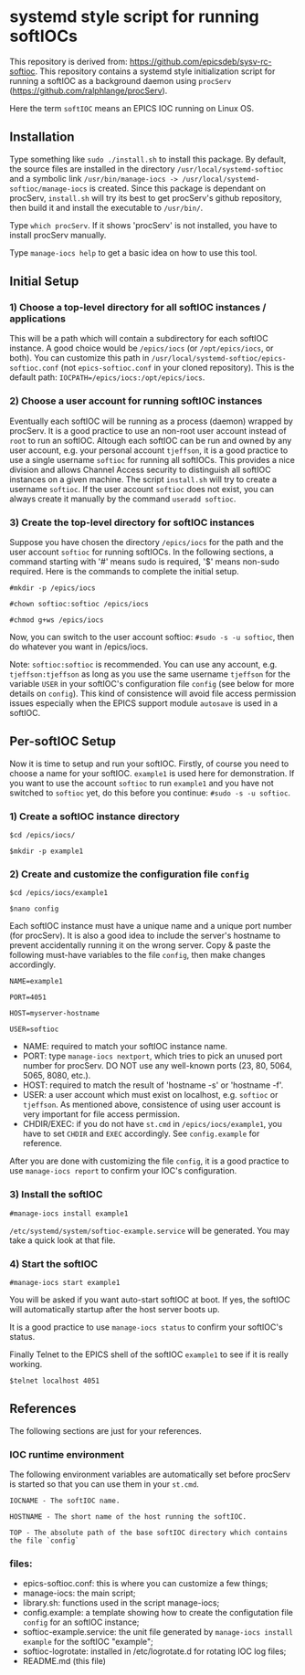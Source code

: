 # systemd style script for running softIOCs

This repository is derived from: https://github.com/epicsdeb/sysv-rc-softioc.
This repository contains a systemd style initialization script for running a softIOC as a background 
daemon using `procServ` (https://github.com/ralphlange/procServ).

Here the term `softIOC` means an EPICS IOC running on Linux OS.

## Installation 

Type something like `sudo ./install.sh` to install this package. By default, the source files are 
installed in the directory `/usr/local/systemd-softioc` and a symbolic link 
`/usr/bin/manage-iocs -> /usr/local/systemd-softioc/manage-iocs` is created. Since this package is 
dependant on procServ, `install.sh` will try its best to get procServ's github repository, then 
build it and install the executable to `/usr/bin/`. 

Type `which procServ`. If it shows 'procServ' is not installed, you have to install procServ manually.

Type `manage-iocs help` to get a basic idea on how to use this tool.

## Initial Setup

### 1) Choose a top-level directory for all softIOC instances / applications
This will be a path which will contain a subdirectory for each softIOC instance. A good choice would 
be `/epics/iocs` (or `/opt/epics/iocs`, or both). You can customize this path in 
`/usr/local/systemd-softioc/epics-softioc.conf` (not `epics-softioc.conf` in your cloned repository). 
This is the default path: `IOCPATH=/epics/iocs:/opt/epics/iocs`.

### 2) Choose a user account for running softIOC instances
Eventually each softIOC will be running as a process (daemon) wrapped by procServ. It is a good 
practice to use an non-root user account instead of `root` to run an softIOC. Altough each softIOC 
can be run and owned by any user account, e.g. your personal account `tjeffson`, it is a good practice
to use a single username `softioc` for running all softIOCs. This provides a nice division and allows 
Channel Access security to distinguish all softIOC instances on a given machine. The script 
`install.sh` will try to create a username `softioc`. If the user account `softioc` does not exist, 
you can always create it manually by the command `useradd softioc`.

### 3) Create the top-level directory for softIOC instances
Suppose you have chosen the directory `/epics/iocs` for the path and the user account `softioc` for 
running softIOCs. In the following sections, a command starting with '#' means sudo is required, 
'$' means non-sudo required. Here is the commands to complete the initial setup.

    #mkdir -p /epics/iocs

    #chown softioc:softioc /epics/iocs 

    #chmod g+ws /epics/iocs

Now, you can switch to the user account softioc: `#sudo -s -u softioc`, then do whatever you want in 
/epics/iocs.

Note: `softioc:softioc` is recommended. You can use any account, e.g. `tjeffson:tjeffson` as long as 
you use the same username `tjeffson` for the variable `USER` in your softIOC's configuration file 
`config` (see below for more details on `config`). This kind of consistence will avoid file access 
permission issues especially when the EPICS support module `autosave` is used in a softIOC.

## Per-softIOC Setup
Now it is time to setup and run your softIOC. Firstly, of course you need to choose a name for your 
softIOC. `example1` is used here for demonstration. If you want to use the account `softioc` to run 
`example1` and you have not switched to `softioc` yet, do this before you continue: 
`#sudo -s -u softioc`.

### 1) Create a softIOC instance directory

    $cd /epics/iocs/

    $mkdir -p example1

### 2) Create and customize the configuration file `config`

    $cd /epics/iocs/example1

    $nano config

Each softIOC instance must have a unique name and a unique port number (for procServ).  It is also 
a good idea to include the server's hostname to prevent accidentally running it on the wrong server. 
Copy & paste the following must-have variables to the file `config`, then make changes accordingly.

    NAME=example1

    PORT=4051

    HOST=myserver-hostname

    USER=softioc

* NAME: required to match your softIOC instance name.
* PORT: type `manage-iocs nextport`, which tries to pick an unused port number for procServ. DO NOT 
use any well-known ports (23, 80, 5064, 5065, 8080, etc.).
* HOST: required to match the result of 'hostname -s' or 'hostname -f'.
* USER: a user account which must exist on localhost, e.g. `softioc` or `tjeffson`. As mentioned 
above, consistence of using user account is very important for file access permission.
* CHDIR/EXEC: if you do not have `st.cmd` in `/epics/iocs/example1`, you have to set `CHDIR` and 
`EXEC` accordingly. See `config.example` for reference.

After you are done with customizing the file `config`, it is a good practice to use `manage-iocs report` 
to confirm your IOC's configuration. 

### 3) Install the softIOC

    #manage-iocs install example1

`/etc/systemd/system/softioc-example.service` will be generated. You may take a quick look at that file.

### 4) Start the softIOC

    #manage-iocs start example1

You will be asked if you want auto-start softIOC at boot. If yes, the softIOC will automatically 
startup after the host server boots up.

It is a good practice to use `manage-iocs status` to confirm your softIOC's status. 

Finally Telnet to the EPICS shell of the softIOC `example1` to see if it is really working.

    $telnet localhost 4051

## References
The following sections are just for your references.

### IOC runtime environment
The following environment variables are automatically set before procServ is started so that you can
use them in your `st.cmd`.

    IOCNAME - The softIOC name.

    HOSTNAME - The short name of the host running the softIOC.

    TOP - The absolute path of the base softIOC directory which contains the file `config`

### files:
* epics-softioc.conf: this is where you can customize a few things; 
* manage-iocs: the main script; 
* library.sh: functions used in the script manage-iocs;
* config.example: a template showing how to create the configutation file `config` for an softIOC instance; 
* softioc-example.service: the unit file generated by `manage-iocs install example` for the softIOC "example";
* softioc-logrotate: installed in /etc/logrotate.d for rotating IOC log files;
* README.md (this file)
